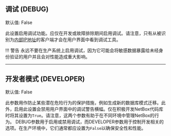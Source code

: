 #

## 调试 (DEBUG)

默认值: False

此设置启用调试功能。应仅在开发或故障排除期间启用调试。请注意，只有从被识别为[内部IP地址](#internal_ips)的客户端才会在用户界面中看到调试工具。

!!! 警告
    永远不要在生产系统上启用调试，因为它可能会将敏感数据暴露给未经身份验证的用户并且会对性能造成重大影响。

---

## 开发者模式 (DEVELOPER)

默认值: False

此参数用作防止某些潜在危险行为的保护措施，例如生成新的数据库模式迁移。此外，启用此设置会禁用用户界面中的调试警告横幅。仅在积极开发NetBox代码库时将其设置为`True`。请注意，这两个参数有助于在不同环境中管理NetBox的行为。 DEBUG参数用于启用或禁用调试，而DEVELOPER参数用于控制开发相关的选项。在生产环境中，它们通常都应设置为`False`以确保安全性和性能。